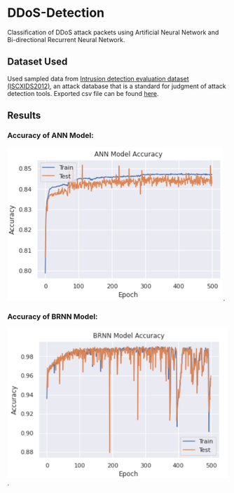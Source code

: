 # DDoS-Detection
Classification of DDoS attack packets using Artificial Neural Network and Bi-directional Recurrent Neural Network.

## Dataset Used
Used sampled data from [Intrusion detection evaluation dataset (ISCXIDS2012)](https://www.unb.ca/cic/datasets/ids.html), an attack database that is a standard for judgment of attack detection tools.
Exported csv file can be found [here](https://drive.google.com/drive/folders/1TezcYjJ2FRGeCQQ0BF5oWIXPoL3Ay9R2?usp=sharing).

## Results
### Accuracy of ANN Model:
![Accuracy_ANN](https://github.com/VichuVishwa26/DDoS-Detection/blob/master/Results/Accuracy_ANN.png).

### Accuracy of BRNN Model:
![Accuracy_BRNN ](https://github.com/VichuVishwa26/DDoS-Detection/blob/master/Results/Accuracy_BRNN%20.png).
